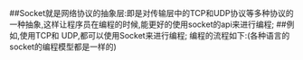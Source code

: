 ##Socket就是网络协议的抽象层:即是对传输层中的TCP和UDP协议等多种协议的一种抽象,这样让程序员在编程的时候,能更好的使用socket的api来进行编程;
##例如,使用TCP和 UDP,都可以使用Socket来进行编程;
编程的流程如下:(各种语言的socket的编程模型都是一样的)

